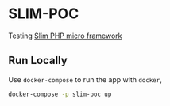 # SLIM-POC

Testing [Slim PHP micro framework](https://www.slimframework.com/)

## Run Locally

Use `docker-compose` to run the app with `docker`,

```bash
docker-compose -p slim-poc up
```
